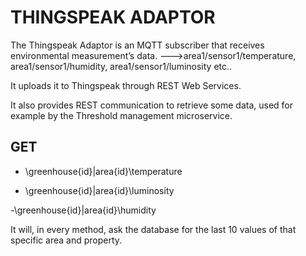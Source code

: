 # THINGSPEAK ADAPTOR


The Thingspeak Adaptor is an MQTT subscriber that receives environmental
measurement’s data. --->area1/sensor1/temperature, area1/sensor1/humidity, area1/sensor1/luminosity etc..


It uploads it to Thingspeak through REST Web Services. 


It also provides REST communication to retrieve some data, used for example by the Threshold management microservice.

## GET

- \greenhouse{id}|area{id}\temperature

- \greenhouse{id}|area{id}\luminosity

-\greenhouse{id}|area{id}\humidity

It will, in every method, ask the database for the last 10 values of that specific area and property.